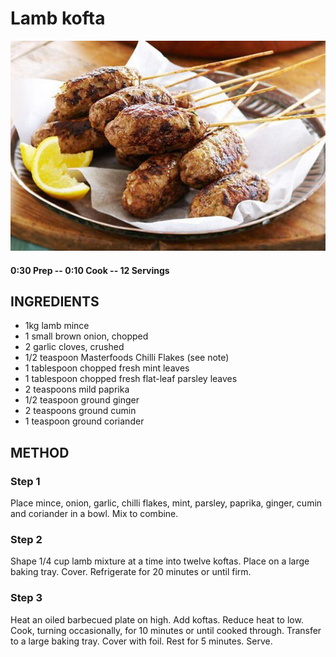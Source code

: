 # Lamb kofta
![](https://raw.githubusercontent.com/fuzzwah/recipes/images/pics/Lamb_kofta.jpg)
#### 0:30 Prep -- 0:10 Cook -- 12 Servings
## INGREDIENTS
* 1kg lamb mince
* 1 small brown onion, chopped
* 2 garlic cloves, crushed
* 1/2 teaspoon Masterfoods Chilli Flakes (see note)
* 1 tablespoon chopped fresh mint leaves
* 1 tablespoon chopped fresh flat-leaf parsley leaves
* 2 teaspoons mild paprika
* 1/2 teaspoon ground ginger
* 2 teaspoons ground cumin
* 1 teaspoon ground coriander
## METHOD
### Step 1
Place mince, onion, garlic, chilli flakes, mint, parsley, paprika, ginger, cumin and coriander in a bowl. Mix to combine.
### Step 2
Shape 1/4 cup lamb mixture at a time into twelve koftas. Place on a large baking tray. Cover. Refrigerate for 20 minutes or until firm.
### Step 3
Heat an oiled barbecued plate on high. Add koftas. Reduce heat to low. Cook, turning occasionally, for 10 minutes or until cooked through. Transfer to a large baking tray. Cover with foil. Rest for 5 minutes. Serve.
